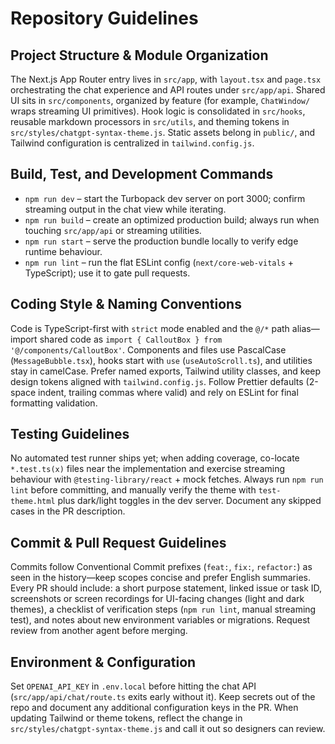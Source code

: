 # Repository Guidelines

## Project Structure & Module Organization
The Next.js App Router entry lives in `src/app`, with `layout.tsx` and `page.tsx` orchestrating the chat experience and API routes under `src/app/api`. Shared UI sits in `src/components`, organized by feature (for example, `ChatWindow/` wraps streaming UI primitives). Hook logic is consolidated in `src/hooks`, reusable markdown processors in `src/utils`, and theming tokens in `src/styles/chatgpt-syntax-theme.js`. Static assets belong in `public/`, and Tailwind configuration is centralized in `tailwind.config.js`.

## Build, Test, and Development Commands
- `npm run dev` – start the Turbopack dev server on port 3000; confirm streaming output in the chat view while iterating.
- `npm run build` – create an optimized production build; always run when touching `src/app/api` or streaming utilities.
- `npm run start` – serve the production bundle locally to verify edge runtime behaviour.
- `npm run lint` – run the flat ESLint config (`next/core-web-vitals` + TypeScript); use it to gate pull requests.

## Coding Style & Naming Conventions
Code is TypeScript-first with `strict` mode enabled and the `@/*` path alias—import shared code as `import { CalloutBox } from '@/components/CalloutBox'`. Components and files use PascalCase (`MessageBubble.tsx`), hooks start with `use` (`useAutoScroll.ts`), and utilities stay in camelCase. Prefer named exports, Tailwind utility classes, and keep design tokens aligned with `tailwind.config.js`. Follow Prettier defaults (2-space indent, trailing commas where valid) and rely on ESLint for final formatting validation.

## Testing Guidelines
No automated test runner ships yet; when adding coverage, co-locate `*.test.ts(x)` files near the implementation and exercise streaming behaviour with `@testing-library/react` + mock fetches. Always run `npm run lint` before committing, and manually verify the theme with `test-theme.html` plus dark/light toggles in the dev server. Document any skipped cases in the PR description.

## Commit & Pull Request Guidelines
Commits follow Conventional Commit prefixes (`feat:`, `fix:`, `refactor:`) as seen in the history—keep scopes concise and prefer English summaries. Every PR should include: a short purpose statement, linked issue or task ID, screenshots or screen recordings for UI-facing changes (light and dark themes), a checklist of verification steps (`npm run lint`, manual streaming test), and notes about new environment variables or migrations. Request review from another agent before merging.

## Environment & Configuration
Set `OPENAI_API_KEY` in `.env.local` before hitting the chat API (`src/app/api/chat/route.ts` exits early without it). Keep secrets out of the repo and document any additional configuration keys in the PR. When updating Tailwind or theme tokens, reflect the change in `src/styles/chatgpt-syntax-theme.js` and call it out so designers can review.
